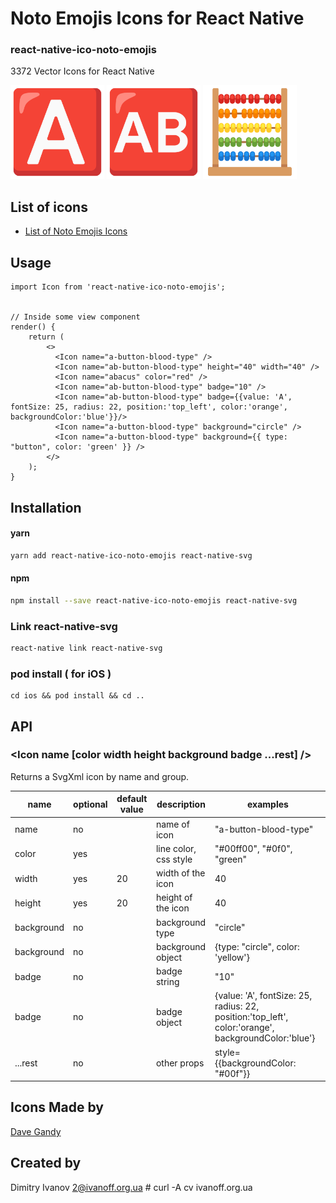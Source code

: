 # Noto Emojis Icons for React Native

### react-native-ico-noto-emojis

3372 Vector Icons for React Native

<img src="./static/a-button-blood-type.png" alt="a-button-blood-type" width="150" height="150"> <img src="./static/ab-button-blood-type.png" alt="ab-button-blood-type" width="150" height="150"> <img src="./static/abacus.png" alt="abacus" width="150" height="150">

## List of icons

- [List of Noto Emojis Icons](http://ico.simpleness.org/pack/noto-emojis)

## Usage

```
import Icon from 'react-native-ico-noto-emojis';


// Inside some view component
render() {
    return (
        <>
          <Icon name="a-button-blood-type" />
          <Icon name="ab-button-blood-type" height="40" width="40" />
          <Icon name="abacus" color="red" />
          <Icon name="ab-button-blood-type" badge="10" />
          <Icon name="ab-button-blood-type" badge={{value: 'A', fontSize: 25, radius: 22, position:'top_left', color:'orange', backgroundColor:'blue'}}/>
          <Icon name="a-button-blood-type" background="circle" />
          <Icon name="a-button-blood-type" background={{ type: "button", color: 'green' }} />
        </>
    );
}

```

## Installation

#### yarn

```bash
yarn add react-native-ico-noto-emojis react-native-svg
```

#### npm

```bash
npm install --save react-native-ico-noto-emojis react-native-svg
```

### Link react-native-svg

```bash
react-native link react-native-svg
```

### pod install ( for iOS )

```
cd ios && pod install && cd ..
```

## API

### <Icon name [color width height background badge ...rest] />

Returns a SvgXml icon by name and group.

 name | optional | default value | description | examples
------|----------|---------------|-------------|---------
name | no |  | name of icon | "a-button-blood-type"
color | yes | | line color, css style | "#00ff00", "#0f0", "green"
width | yes | 20 | width of the icon | 40
height | yes | 20 | height of the icon | 40
background | no | | background type | "circle"
background | no | | background object | {type: "circle", color: 'yellow'}
badge | no | | badge string | "10"
badge | no | | badge object | {value: 'A', fontSize: 25, radius: 22, position:'top_left', color:'orange', backgroundColor:'blue'}
...rest | no | | other props | style={{backgroundColor: "#00f"}}

## Icons Made by

[Dave Gandy](https://www.flaticon.com/authors/dave-gandy)

## Created by

Dimitry Ivanov <2@ivanoff.org.ua> # curl -A cv ivanoff.org.ua
